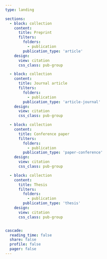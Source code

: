 ```yaml
---
type: landing

sections:
  - block: collection
    content:
      title: Preprint
      filters:
        folders:
          - publication
        publication_type: 'article'
    design:
      view: citation
      css_class: pub-group

  - block: collection
    content:
      title: Journal article
      filters:
        folders:
          - publication
        publication_type: 'article-journal'
    design:
      view: citation
      css_class: pub-group

  - block: collection
    content:
      title: Conference paper
      filters:
        folders:
          - publication
        publication_type: 'paper-conference'
    design:
      view: citation
      css_class: pub-group

  - block: collection
    content:
      title: Thesis
      filters:
        folders:
          - publication
        publication_type: 'thesis'
    design:
      view: citation
      css_class: pub-group


cascade:
  reading_time: false
  share: false
  profile: false
  pager: false
---
```


